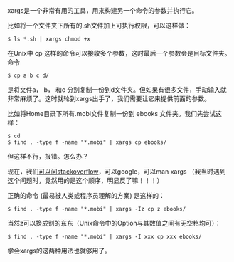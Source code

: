 xargs是一个非常有用的工具，用来构建另一个命令的参数并执行它。

比如将一个文件夹下所有的.sh文件加上可执行权限，可以这样做：

    $ ls *.sh | xargs chmod +x 


在Unix中 cp 这样的命令可以接收多个参数，这时最后一个参数会是目标文件夹。命令

    $ cp a b c d/

是将文件a， b， 和c 分别复制一份到d文件夹。但如果有很多文件，手动输入就非常麻烦了。这时就轮到xargs出手了，我们需要让它来提供前面的参数。

比如将Home目录下所有.mobi文件复制一份到 ebooks 文件夹。我们先尝试这样：

    $ cd
    $ find . -type f -name "*.mobi" | xargs cp ebooks/


但这样不行，报错。怎么办？

现在，我们<a href="http://unix.stackexchange.com/questions/24846/provide-params-to-scp-with-xargs">可以问stackoverflow</a>，可以google，可以man xargs
（我当时遇到这个问题时，竟然用的是这个顺序，明显反了嘛！！！）

正确的命令 (最易被人类或程序员理解的方案) 是这样的：

    $ find . -type f -name "*.mobi" | xargs -Iz cp z ebooks/

当然z可以换成别的东东（Unix命令中的Option与其数值之间有无空格均可）：

    $ find . -type f -name "*.mobi" | xargs -I xxx cp xxx ebooks/

学会xargs的这两种用法也就够用了。